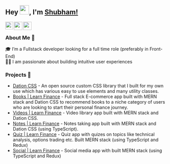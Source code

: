 ## Hey <img src="https://github.com/TheDudeThatCode/TheDudeThatCode/blob/master/Assets/Hi.gif" width="29px">, I'm [Shubham!](https://shubham-singh.github.io) 

<a href="https://www.linkedin.com/in/shubham-singh/">
  <img align="left" width="24px" src="https://cdn.jsdelivr.net/npm/simple-icons@v3/icons/linkedin.svg"  />
</a>
<a href="https://twitter.com/i_shubhamsingh">
  <img align="left" width="26px" src="https://cdn.jsdelivr.net/npm/simple-icons@v3/icons/twitter.svg" />
</a>
<a href="mailto:shubhamsng7@gmail.com">
  <img align="left" width="26px" src="https://cdn.jsdelivr.net/npm/simple-icons@v3/icons/gmail.svg" />
</a>

<br />

### About Me 🚀
🎓 I’m a Fullstack developer looking for a full time role (preferably in Front-End) </br>
👨‍💻  I am passionate about building intuitive user experiences </br>


### Projects 🙌
* [Dation CSS](https://dation.netlify.app) - An open source custom CSS library that I built for my own use which has various easy to use elements and many utility classes.
* [Books | Learn Finance](https://books.learnfinance.fun) - Full stack E-commerce app built with MERN stack and Dation CSS to recommend books to a niche category of users who are looking to start their personal finance journey.
* [Videos | Learn Finance](https://videos.learnfinance.fun) - Video library app built with MERN stack and Dation CSS.
* [Notes | Learn Finance](https://notes.learnfinance.fun) - Notes taking app built with MERN stack and Dation CSS (using TypeScript).
* [Quiz | Learn Finance](https://quiz.learnfinance.fun) - Quiz app with quizes on topics like technical analysis, options trading etc. Built MERN stack (using TypeScript and Redux)
* [Social | Learn Finance](https://social.learnfinance.fun) - Social media app with built MERN stack (using TypeScript and Redux)
